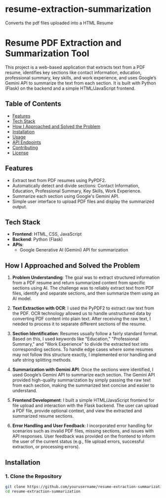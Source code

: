 # resume-extraction-summarization
Converts the pdf files uploaded into a HTML Resume

# Resume PDF Extraction and Summarization Tool

This project is a web-based application that extracts text from a PDF resume, identifies key sections like contact information, education, professional summary, key skills, and work experience, and uses Google’s Gemini API to summarize the text from each section. It is built with Python (Flask) on the backend and a simple HTML/JavaScript frontend.

## Table of Contents

- [Features](#features)
- [Tech Stack](#tech-stack)
- [How I Approached and Solved the Problem](#how-i-approached-and-solved-the-problem)
- [Installation](#installation)
- [Usage](#usage)
- [API Endpoints](#api-endpoints)
- [Contributing](#contributing)
- [License](#license)

## Features

- Extract text from PDF resumes using PyPDF2.
- Automatically detect and divide sections: Contact Information, Education, Professional Summary, Key Skills, Work Experience.
- Summarize each section using Google's Gemini API.
- Simple user interface to upload PDF files and display the summarized output.

## Tech Stack

- **Frontend**: HTML, CSS, JavaScript
- **Backend**: Python (Flask)
- **APIs**:
  - Google Generative AI (Gemini) API for summarization

## How I Approached and Solved the Problem

1. **Problem Understanding**: 
   The goal was to extract structured information from a PDF resume and return summarized content from specific sections using AI. The challenge was to reliably extract text from PDF files, identify and separate sections, and then summarize them using an AI model.

2. **Text Extraction with OCR**: 
   I used the PyPDF2 to extract raw text from the PDF. OCR technology allowed us to handle unstructured data by converting PDF content into plain text. After receiving the raw text, I needed to process it to separate different sections of the resume.

3. **Section Identification**: 
   Resumes usually follow a fairly standard format. Based on this, I used keywords like "Education," "Professional Summary," and "Work Experience" to divide the extracted text into corresponding sections. To handle edge cases where some resumes may not follow this structure exactly, I implemented error handling and safe string splitting methods.

4. **Summarization with Gemini API**: 
   Once the sections were identified, I used Google’s Gemini API to summarize each section. The Gemini API provided high-quality summarization by simply passing the raw text from each section, making the summarized text concise and easier to understand.

5. **Frontend Development**: 
   I built a simple HTML/JavaScript frontend for file upload and interaction with the Flask backend. The user can upload a PDF file, provide optional context, and view the extracted and summarized resume sections.

6. **Error Handling and User Feedback**: 
   I incorporated error handling for scenarios such as invalid PDF files, missing sections, and issues with API responses. User feedback was provided on the frontend to inform the user of the current status (e.g., file upload errors, successful extraction, or processing errors).

## Installation

### 1. Clone the Repository

```bash
git clone https://github.com/yourusername/resume-extraction-summarization.git
cd resume-extraction-summarization
